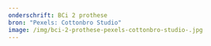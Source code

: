 ```yaml
---
onderschrift: BCi 2 prothese
bron: "Pexels: Cottonbro Studio"
image: /img/bci-2-prothese-pexels-cottonbro-studio-.jpg
---
```

